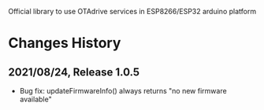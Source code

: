 Official library to use OTAdrive services in ESP8266/ESP32 arduino platform

# Changes History
## 2021/08/24, Release 1.0.5
* Bug fix: updateFirmwareInfo() always returns "no new firmware available"